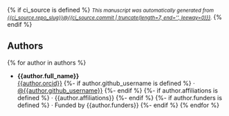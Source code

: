 {% if ci_source is defined %}
<small><em>
This manuscript was automatically generated from [{{ci_source.repo_slug}}@{{ci_source.commit | truncate(length=7, end='', leeway=0)}}](https://github.com/{{ci_source.repo_slug}}/tree/{{ci_source.commit}}).
</em></small>
{% endif %}

## Authors

{% for author in authors %}
+ **{{author.full_name}}**<br>
  [{{author.orcid}}](https://orcid.org/{{author.orcid}})
  {%- if author.github_username is defined %}
     · [\@{{author.github_username}}](https://github.com/{{author.github_username}})
  {%- endif %}
  {%- if author.affiliations is defined %}
     · {{author.affiliations}}
  {%- endif %}
  {%- if author.funders is defined %}
     · Funded by {{author.funders}}
  {%- endif %}
{% endfor %}

